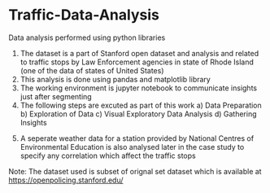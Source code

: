 # Traffic-Data-Analysis
Data analysis performed using python libraries

1. The dataset is a part of Stanford open dataset and analysis and
    related to traffic stops by Law Enforcement agencies in state of Rhode Island (one of the data of states of United States) 
2. This analysis is done using pandas and matplotlib library
3. The working environment is jupyter notebook to communicate insights just after segmenting
4. The following steps are excuted as part of this work
   a) Data Preparation
   b) Exploration of Data
   c) Visual Exploratory Data Analysis
   d) Gathering Insights
5) A seperate weather data for a station provided by National Centres of Environmental Education is also analysed later in the case study to 
   specify any correlation which affect the traffic stops

Note: The dataset used is subset of orignal set dataset which is available at https://openpolicing.stanford.edu/

